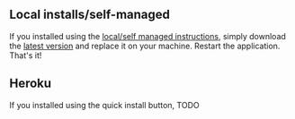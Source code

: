 ## Local installs/self-managed
If you installed using the [local/self managed instructions](/Local-installation), simply download the [latest version](../releases/latest) and replace it on your machine.  Restart the application. That's it!

## Heroku
If you installed using the quick install button, TODO